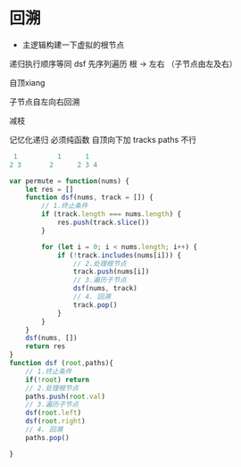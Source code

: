 # 回溯

- 主逻辑构建一下虚拟的根节点
  
递归执行顺序等同 dsf  先序列遍历  根 -> 左右 （子节点由左及右）

自顶xiang

子节点自左向右回溯

减枝

记忆化递归  必须纯函数 自顶向下加  tracks paths 不行

```js
 1          1      1
2 3       2      2 3 4
```

```js
var permute = function(nums) {
    let res = []
    function dsf(nums, track = []) {
        // 1.终止条件
        if (track.length === nums.length) {
            res.push(track.slice())
        }

        for (let i = 0; i < nums.length; i++) {
            if (!track.includes(nums[i])) {
                // 2.处理根节点
                track.push(nums[i]) 
                // 3.遍历子节点
                dsf(nums, track)
                // 4. 回溯
                track.pop() 
            }
        }
    }
    dsf(nums, [])
    return res
}
function dsf (root,paths){
    // 1.终止条件
    if(!root) return 
    // 2.处理根节点
    paths.push(root.val)
    // 3.遍历子节点
    dsf(root.left)
    dsf(root.right)
    // 4. 回溯
    paths.pop()

}
```